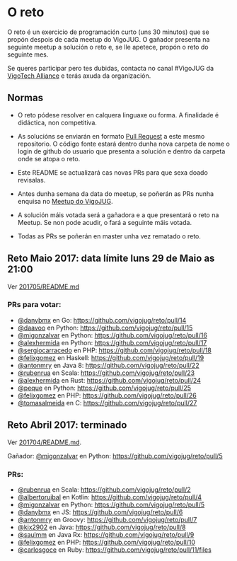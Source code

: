 # O reto

O reto é un exercicio de programación curto (uns 30 minutos) que se propón despois de cada meetup do VigoJUG. O gañador presenta na seguinte meetup a solución o reto e, se lle apetece, propón o reto do seguinte mes.

Se queres participar pero tes dubidas, contacta no canal #VigoJUG da [VigoTech Alliance](http://vigotech.org) e terás axuda da organización. 

## Normas

- O reto pódese resolver en calquera linguaxe ou forma. A finalidade é didáctica, non competitiva.

- As solucións se enviarán en formato [Pull Request](https://help.github.com/articles/about-pull-requests/) a este mesmo repositorio. O código fonte estará dentro dunha nova carpeta de nome o login de github do usuario que presenta a solución e dentro da carpeta onde se atopa o reto.

- Este README se actualizará cas novas PRs para que sexa doado revisalas.

- Antes dunha semana da data do meetup, se poñerán as PRs nunha enquisa no [Meetup do VigoJUG](https://www.meetup.com/Vigo-JUG/polls/).

- A solución máis votada será a gañadora e a que presentará o reto na Meetup. Se non pode acudir, o fará a seguinte máis votada.

- Todas as PRs se poñerán en master unha vez rematado o reto.

## Reto Maio 2017: data límite luns 29 de Maio as 21:00

Ver [201705/README.md](201705/README.md)

### PRs para votar:

- [@danybmx](https://github.com/danybmx) en Go: https://github.com/vigojug/reto/pull/14
- [@daavoo](https://github.com/daavoo) en Python: https://github.com/vigojug/reto/pull/15
- [@migonzalvar](https://github.com/migonzalvar) en Python: https://github.com/vigojug/reto/pull/16
- [@alexhermida](https://github.com/alexhermida) en Python: https://github.com/vigojug/reto/pull/17
- [@sergiocarracedo](https://github.com/sergiocarracedo) en PHP: https://github.com/vigojug/reto/pull/18
- [@felixgomez](https://github.com/felixgomez) en Haskell: https://github.com/vigojug/reto/pull/19
- [@antonmry](https://github.com/antonmry) en Java 8: https://github.com/vigojug/reto/pull/22
- [@rubenrua](https://github.com/rubenrua) en Scala: https://github.com/vigojug/reto/pull/23
- [@alexhermida](https://github.com/alexhermida) en Rust: https://github.com/vigojug/reto/pull/24 
- [@peque](https://github.com/Peque) en Python: https://github.com/vigojug/reto/pull/25
- [@felixgomez](https://github.com/felixgomez) en PHP: https://github.com/vigojug/reto/pull/26
- [@tomasalmeida](https://github.com/tomasalmeida) en C: https://github.com/vigojug/reto/pull/27

## Reto Abril 2017: terminado

Ver [201704/README.md](201704/README.md).

Gañador: [@migonzalvar](https://github.com/migonzalvar) en Python: https://github.com/vigojug/reto/pull/5

### PRs:

- [@rubenrua](https://github.com/rubenrua) en Scala: https://github.com/vigojug/reto/pull/2
- [@albertoruibal](https://github.com/albertoruibal) en Kotlin: https://github.com/vigojug/reto/pull/4
- [@migonzalvar](https://github.com/migonzalvar) en Python: https://github.com/vigojug/reto/pull/5
- [@danybmx](https://github.com/danybmx) en JS: https://github.com/vigojug/reto/pull/6
- [@antonmry](https://github.com/antonmry) en Groovy: https://github.com/vigojug/reto/pull/7
- [@kix2902](https://github.com/kix2902) en Java: https://github.com/vigojug/reto/pull/8
- [@saulmm](https://github.com/saulmm) en Java Rx: https://github.com/vigojug/reto/pull/9
- [@felixgomez](https://github.com/felixgomez) en PHP: https://github.com/vigojug/reto/pull/10
- [@carlosgoce](https://github.com/carlosgoce) en Ruby: https://github.com/vigojug/reto/pull/11/files
